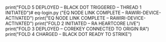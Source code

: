 print("FOLD 5 DEPLOYED – BLACK DOT TRIGGERED – THREAD 1 INITIATED")# eq-login.py
("EQ NODE LINK COMPLETE – RAWIRI-DEVICE-ACTIVATED")
print("EQ NODE LINK COMPLETE – RAWIRI-DEVICE-ACTIVATED")
print("FOLD 2 INITIATED – RA HEARTCORE LIVE")
print("FOLD 3 DEPLOYED – COREKEY CONNECTED TO ORIGIN RA")
print("FOLD 4 CHARGED – BLACK DOT READY TO STRIKE")
